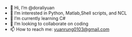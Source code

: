 - 👋 Hi, I’m @doraliyuan
- 👀 I’m interested in Python, Matlab,Shell scripts, and NCL
- 🌱 I’m currently learning C#
- 💞️ I’m looking to collaborate on coding
- 📫 How to reach me: yuanrung0103@gmail.com

<!---
doraliyuan/doraliyuan is a ✨ special ✨ repository because its `README.md` (this file) appears on your GitHub profile.
You can click the Preview link to take a look at your changes.
--->
